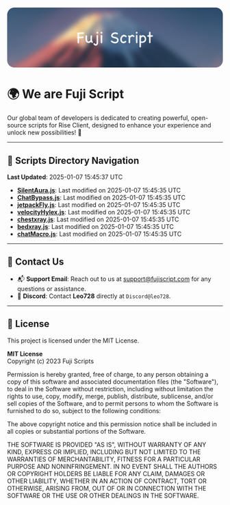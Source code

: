![Banner](.github/b.webp)

# 🌍 **We are Fuji Script**

Our global team of developers is dedicated to creating powerful, open-source scripts for Rise Client, designed to enhance your experience and unlock new possibilities! 🌟

---
<!-- SCRIPTS_NAVIGATION_START -->
## 📂 **Scripts Directory Navigation**

**Last Updated**: 2025-01-07 15:45:37 UTC

- **[SilentAura.js](scripts/SilentAura.js)**: Last modified on 2025-01-07 15:45:35 UTC
- **[ChatBypass.js](scripts/ChatBypass.js)**: Last modified on 2025-01-07 15:45:35 UTC
- **[jetpackFly.js](scripts/jetpackFly.js)**: Last modified on 2025-01-07 15:45:35 UTC
- **[velocityHylex.js](scripts/velocityHylex.js)**: Last modified on 2025-01-07 15:45:35 UTC
- **[chestxray.js](scripts/chestxray.js)**: Last modified on 2025-01-07 15:45:35 UTC
- **[bedxray.js](scripts/bedxray.js)**: Last modified on 2025-01-07 15:45:35 UTC
- **[chatMacro.js](scripts/chatMacro.js)**: Last modified on 2025-01-07 15:45:35 UTC

<!-- SCRIPTS_NAVIGATION_END -->

---

## 💬 **Contact Us**  
- 📬 **Support Email**: Reach out to us at [support@fujiscript.com](mailto:support@fujiscript.com) for any questions or assistance.  
- 💬 **Discord**: Contact **Leo728** directly at `Discord@leo728`.

---

## 📜 **License**

This project is licensed under the MIT License.  

**MIT License**  
Copyright (c) 2023 Fuji Scripts  

Permission is hereby granted, free of charge, to any person obtaining a copy of this software and associated documentation files (the "Software"), to deal in the Software without restriction, including without limitation the rights to use, copy, modify, merge, publish, distribute, sublicense, and/or sell copies of the Software, and to permit persons to whom the Software is furnished to do so, subject to the following conditions:  

The above copyright notice and this permission notice shall be included in all copies or substantial portions of the Software.  

THE SOFTWARE IS PROVIDED "AS IS", WITHOUT WARRANTY OF ANY KIND, EXPRESS OR IMPLIED, INCLUDING BUT NOT LIMITED TO THE WARRANTIES OF MERCHANTABILITY, FITNESS FOR A PARTICULAR PURPOSE AND NONINFRINGEMENT. IN NO EVENT SHALL THE AUTHORS OR COPYRIGHT HOLDERS BE LIABLE FOR ANY CLAIM, DAMAGES OR OTHER LIABILITY, WHETHER IN AN ACTION OF CONTRACT, TORT OR OTHERWISE, ARISING FROM, OUT OF OR IN CONNECTION WITH THE SOFTWARE OR THE USE OR OTHER DEALINGS IN THE SOFTWARE.  
